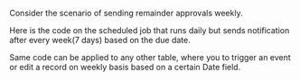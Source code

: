 Consider the scenario of sending remainder approvals weekly. 

Here is the code on the scheduled job that runs daily but sends notification after every week(7 days) based on the due date.

Same code can be applied to any other table, where you to trigger an event or edit a record on weekly basis based on a certain Date field.
